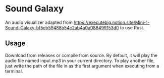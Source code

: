 # Sound Galaxy
An audio visualizer adapted from https://executebig.notion.site/Mini-1-Sound-Galaxy-bf5eb59488b54c2ab4a0a088499153d0 to use Rust.

## Usage
Download from releases or compile from source. By default, it will play the audio file named input.mp3 in your current directory. To play another file, just write the path of the file in as the first argument when executing from a terminal.